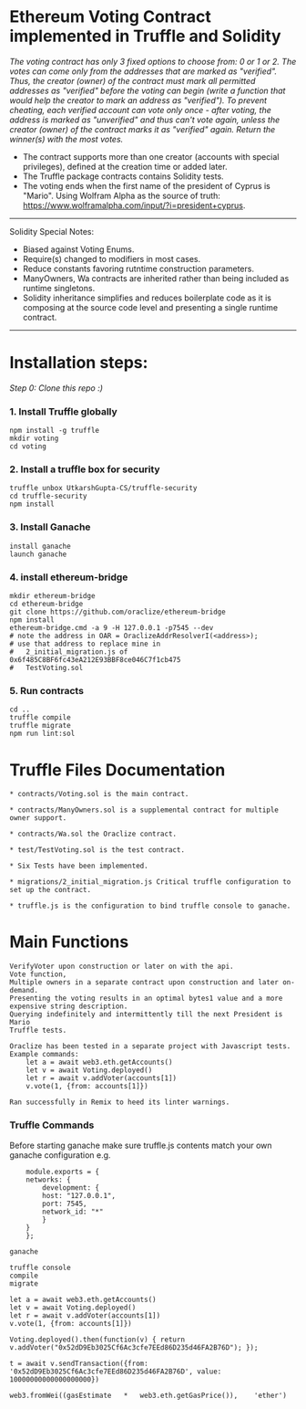 # Ethereum Voting Contract implemented in Truffle and Solidity #

_The voting contract has only 3 fixed options to choose from: 0 or 1 or 2. The votes can come only from the addresses that are marked as "verified". Thus, the creator (owner) of the contract must mark all permitted addresses as "verified" before the voting can begin (write a function that would help the creator to mark an address as "verified"). To prevent cheating, each verified account can vote only once - after voting, the address is marked as "unverified" and thus can't vote again, unless the creator (owner) of the contract marks it as "verified" again. Return the winner(s) with the most votes._

- The contract supports more than one creator (accounts with special privileges), defined at the creation time or added later.
- The Truffle package contracts contains Solidity tests.
- The voting ends when the first name of the president of Cyprus is "Mario". Using Wolfram Alpha as the source of truth: https://www.wolframalpha.com/input/?i=president+cyprus.

-----------------------------------
Solidity Special Notes:
 *  Biased against Voting Enums.
 *  Require(s) changed to modifiers in most cases.
 *  Reduce constants favoring rutntime construction parameters.
 *  ManyOwners, Wa contracts are inherited rather than being included as runtime singletons.
 * Solidity inheritance simplifies and reduces boilerplate code as it is composing at the source code level and presenting a single runtime contract.
--------------------------------------

# Installation steps: #

_Step 0: Clone this repo :)_

### 1. Install Truffle globally ##
    npm install -g truffle
    mkdir voting
    cd voting

### 2. Install a truffle box for security ##
    truffle unbox UtkarshGupta-CS/truffle-security
    cd truffle-security
    npm install

### 3. Install Ganache ###
    install ganache
    launch ganache

### 4. install ethereum-bridge ###
    mkdir ethereum-bridge
    cd ethereum-bridge
    git clone https://github.com/oraclize/ethereum-bridge
    npm install
    ethereum-bridge.cmd -a 9 -H 127.0.0.1 -p7545 --dev 
    # note the address in OAR = OraclizeAddrResolverI(<address>);
    # use that address to replace mine in 
    #   2_initial_migration.js of 0x6f485C8BF6fc43eA212E93BBF8ce046C7f1cb475
    #   TestVoting.sol

### 5. Run contracts ###
    cd ..
    truffle compile
    truffle migrate
    npm run lint:sol

# Truffle Files Documentation #    
    * contracts/Voting.sol is the main contract.

    * contracts/ManyOwners.sol is a supplemental contract for multiple owner support.
    
    * contracts/Wa.sol the Oraclize contract.

    * test/TestVoting.sol is the test contract.

    * Six Tests have been implemented.

    * migrations/2_initial_migration.js Critical truffle configuration to set up the contract.

    * truffle.js is the configuration to bind truffle console to ganache.

# Main Functions #

    VerifyVoter upon construction or later on with the api.
    Vote function, 
    Multiple owners in a separate contract upon construction and later on-demand. 
    Presenting the voting results in an optimal bytes1 value and a more expensive string description.
    Querying indefinitely and intermittently till the next President is Mario
    Truffle tests.

    Oraclize has been tested in a separate project with Javascript tests.
    Example commands:
        let a = await web3.eth.getAccounts()
        let v = await Voting.deployed()
        let r = await v.addVoter(accounts[1])
        v.vote(1, {from: accounts[1]})
 
    Ran successfully in Remix to heed its linter warnings.

### Truffle Commands ###
Before starting ganache make sure truffle.js contents match your own ganache configuration e.g.
```
    module.exports = {
    networks: {
        development: {
        host: "127.0.0.1",
        port: 7545,
        network_id: "*"
        }
    }
    };
```

    ganache

    truffle console
    compile
    migrate

    let a = await web3.eth.getAccounts()
    let v = await Voting.deployed()
    let r = await v.addVoter(accounts[1])
    v.vote(1, {from: accounts[1]})

    Voting.deployed().then(function(v) { return v.addVoter("0x52dD9Eb3025Cf6Ac3cfe7EEd86D235d46FA2B76D"); });

    t = await v.sendTransaction({from: '0x52dD9Eb3025Cf6Ac3cfe7EEd86D235d46FA2B76D', value: 10000000000000000000})
    
    web3.fromWei((gasEstimate	*	web3.eth.getGasPrice()),	'ether')